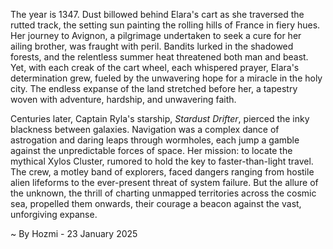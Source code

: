 
The year is 1347.  Dust billowed behind Elara's cart as she traversed the rutted track, the setting sun painting the rolling hills of France in fiery hues. Her journey to Avignon, a pilgrimage undertaken to seek a cure for her ailing brother, was fraught with peril. Bandits lurked in the shadowed forests, and the relentless summer heat threatened both man and beast. Yet, with each creak of the cart wheel, each whispered prayer, Elara's determination grew, fueled by the unwavering hope for a miracle in the holy city.  The endless expanse of the land stretched before her, a tapestry woven with adventure, hardship, and unwavering faith.

Centuries later, Captain Ryla's starship, *Stardust Drifter*, pierced the inky blackness between galaxies.  Navigation was a complex dance of astrogation and daring leaps through wormholes, each jump a gamble against the unpredictable forces of space.  Her mission: to locate the mythical Xylos Cluster, rumored to hold the key to faster-than-light travel.  The crew, a motley band of explorers, faced dangers ranging from hostile alien lifeforms to the ever-present threat of system failure.  But the allure of the unknown, the thrill of charting unmapped territories across the cosmic sea, propelled them onwards, their courage a beacon against the vast, unforgiving expanse.

~ By Hozmi - 23 January 2025

